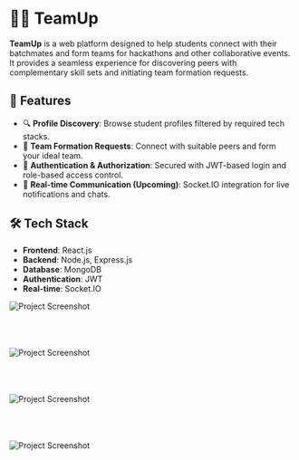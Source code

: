 # 🧑‍💻 TeamUp

**TeamUp** is a web platform designed to help students connect with their batchmates and form teams for hackathons and other collaborative events. It provides a seamless experience for discovering peers with complementary skill sets and initiating team formation requests.

## 🌟 Features

- 🔍 **Profile Discovery**: Browse student profiles filtered by required tech stacks.
- 🤝 **Team Formation Requests**: Connect with suitable peers and form your ideal team.
- 🔐 **Authentication & Authorization**: Secured with JWT-based login and role-based access control.
- 💬 **Real-time Communication (Upcoming)**: Socket.IO integration for live notifications and chats.

## 🛠️ Tech Stack

- **Frontend**: React.js  
- **Backend**: Node.js, Express.js  
- **Database**: MongoDB  
- **Authentication**: JWT  
- **Real-time**: Socket.IO

![Project Screenshot](https://drive.google.com/uc?export=view&id=1vdIzpl5neFhlqmSHKS1GaBr9Y2fc3c7C)
<br><br>
<br><br>

![Project Screenshot](https://drive.google.com/uc?export=view&id=1uH7UMh5oZhA5qZVJlBPr42DA4J-Ocmh9)
<br><br>
<br><br>

![Project Screenshot](https://drive.google.com/uc?export=view&id=1BoQdRwJlavCpxAS7dirBJqZfjI8HqTd5)
<br><br>
<br><br>

![Project Screenshot](https://drive.google.com/uc?export=view&id=1H-YWZLHzzQx79_JkqfViPwHnImqO_jLO)
